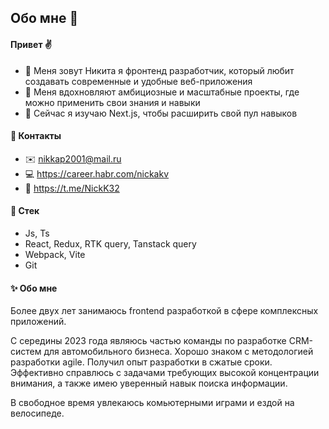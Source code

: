 ## Обо мне 👋

#### Привет ✌️ 
- 👋 Меня зовут Никита я фронтенд разработчик, который любит создавать современные и удобные веб-приложения
- 👀 Меня вдохновляют амбициозные и масштабные проекты, где можно применить свои знания и навыки
- 🌱 Сейчас я изучаю Next.js, чтобы расширить свой пул навыков

#### 🔗 Контакты
- ✉️ nikkap2001@mail.ru
- 💻 https://career.habr.com/nickakv
- 💬 https://t.me/NickK32

#### 🔅 Стек
- Js, Ts
- React, Redux, RTK query, Tanstack query
- Webpack, Vite
- Git

#### ✨ Обо мне

Более двух лет занимаюсь frontend разработкой в сфере комплексных приложений.

С середины 2023 года являюсь частью команды по разработке CRM-систем для автомобильного бизнеса.
Хорошо знаком с методологией разработки agile. Получил опыт разработки в сжатые сроки. Эффективно справлюсь с задачами требующих высокой концентрации внимания, а также имею уверенный навык поиска информации.

В свободное время увлекаюсь комьютерными играми и ездой на велосипеде.

